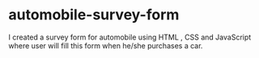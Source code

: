# automobile-survey-form
I created a survey form for automobile using HTML , CSS and JavaScript where user will fill this form when he/she purchases a car.
